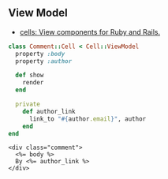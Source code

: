 ## View Model

* [cells: View components for Ruby and Rails.](https://github.com/apotonick/cells)

```ruby
class Comment::Cell < Cell::ViewModel
  property :body
  property :author

  def show
    render
  end

  private
    def author_link
      link_to "#{author.email}", author
    end
end
```

```erb
<div class="comment">
  <%= body %>
  By <%= author_link %>
</div>
```
